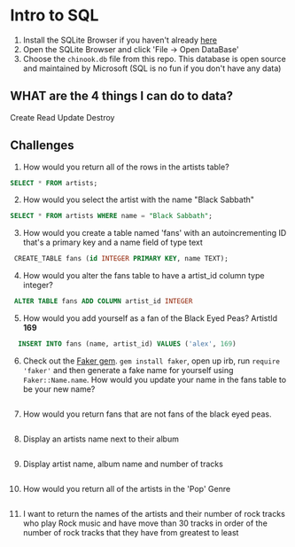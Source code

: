 # Intro to SQL

1. Install the SQLite Browser if you haven't already [here](http://sqlitebrowser.org/)
2. Open the SQLite Browser and click 'File -> Open DataBase'
3. Choose the `chinook.db` file from this repo. This database is open source and maintained by Microsoft (SQL is no fun if you don't have any data)


## WHAT are the 4 things I can do to data?

Create
Read
Update
Destroy



## Challenges

1. How would you return all of the rows in the artists table?
  ```SQL
  SELECT * FROM artists;
  ```
2. How would you select the artist with the name "Black Sabbath"
  ```SQL
  SELECT * FROM artists WHERE name = "Black Sabbath";
  ```
3. How would you create a table named 'fans' with an autoincrementing ID that's a primary key and a name field of type text

  ```sql
   CREATE_TABLE fans (id INTEGER PRIMARY KEY, name TEXT);
  ```

4. How would you alter the fans table to have a artist_id column type integer?

  ```sql
   ALTER TABLE fans ADD COLUMN artist_id INTEGER
  ```
5. How would you add yourself as a fan of the Black Eyed Peas? ArtistId **169**
  ```sql
    INSERT INTO fans (name, artist_id) VALUES ('alex', 169)
  ```

6. Check out the [Faker gem](https://github.com/stympy/faker). `gem install faker`, open up irb, run `require 'faker'` and then generate a fake name for yourself using `Faker::Name.name`. How would you update your name in the fans table to be your new name?
   ```sql

   ```

7. How would you return fans that are not fans of the black eyed peas.
  ```sql

  ```
8. Display an artists name next to their album
```sql

```

9. Display artist name, album name and number of tracks
```sql

```

10.  How would you return all of the artists in the 'Pop' Genre
  ```sql

  ```


11. I want to return the names of the artists and their number of rock tracks
 who play Rock music
and have move than 30 tracks
in order of the number of rock tracks that they have
from greatest to least

```sql

```
